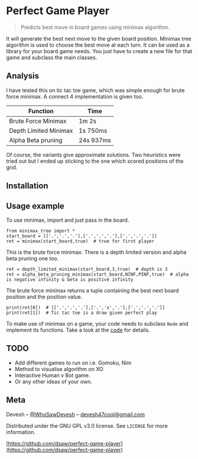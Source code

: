 # Perfect Game Player
> Predicts best move in board games using minimax algorithm.


It will generate the best next move to the  given board position. Minimax tree algorithm is used to choose the best move at each turn. It can be used as a library for your board game needs. You just have to create a new file for that game and subclass the main classes. 

## Analysis
I have tested this on tic tac toe game, which was simple enough for brute force minimax. A connect 4 implementation is given too.

Function  |  Time
--------  |  ----
Brute Force Minimax | 1m 2s 
Depth Limited Minimax | 1s 750ms
Alpha Beta pruning | 24s 937ms

Of course, the variants give approximate solutions. Two heuristics were tried out but I ended up sticking to the one which scored positions of the grid.


## Installation


## Usage example
To use minimax, import and just pass in the board.
```
from minimax_tree import *
start_board = [['.','.','.'],['.','.','.'],['.','.','.']]
ret = minimax(start_board,true)  # true for first player
```

This is the brute force minimax. There is a depth limited version and alpha beta pruning one too.

```
ret = depth_limited_minimax(start_board,3,true)  # depth is 3
ret = alpha_beta_pruning_minimax(start_board,NINF,PINF,true)  # alpha is negative infinity & beta is positive infinity
```

The brute force minimax returns a tuple containing the best next board position and the position value.

```
print(ret[0])  # [['.','.','.'],['.','x','.'],['.','.','.']]
print(ret[1])  # Tic tac toe is a draw given perfect play
```
 
 To make use of minimax on a game, your code needs to subclass `Node` and implement its functions.
 Take a look at the [code](https://github.com/dsaw/perfect-game-player/blob/master/tictactoe_solver.py) for details.




## TODO
* Add different games to run on i.e. Gomoku, Nim
* Method to visualise algorithm on XO
* Interactive Human v Bot game.
* Or any other ideas of your own.


## Meta

Devesh – [@WhoSawDevesh](https://twitter.com/WhoSawDevesh) – devesh47cool@gmail.com

Distributed under the GNU GPL v3.0 license. See ``LICENSE`` for more information.

[https://github.com/dsaw/perfect-game-player](https://github.com/dsaw/perfect-game-player)
